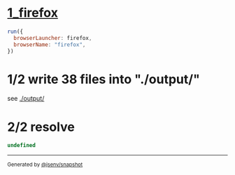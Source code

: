 # [1_firefox](../../dev_errors_snapshots.test.mjs#L95)

```js
run({
  browserLauncher: firefox,
  browserName: "firefox",
})
```

# 1/2 write 38 files into "./output/"

see [./output/](./output/)

# 2/2 resolve

```js
undefined
```

---

<sub>
  Generated by <a href="https://github.com/jsenv/core/tree/main/packages/independent/snapshot">@jsenv/snapshot</a>
</sub>
